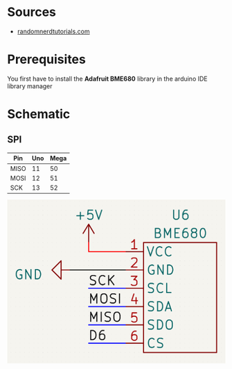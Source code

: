 # Sources
- [randomnerdtutorials.com](https://randomnerdtutorials.com/bme680-sensor-arduino-gas-temperature-humidity-pressure/)

# Prerequisites

You first have to install the **Adafruit BME680** library in the arduino IDE library manager

# Schematic

## SPI

| Pin | Uno | Mega |
| --- | --- | ---- |
| MISO | 11 | 50 |
| MOSI | 12 | 51 |
| SCK  | 13 | 52 |

![pinout](images/pinout.png)

